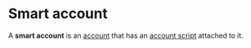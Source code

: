 # Smart account

A **smart account** is an [account](/blockchain/account.md) that has an [account script](/ride/ride-script/account-script.md) attached to it.
